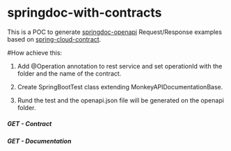 # springdoc-with-contracts
This is a POC to generate [springdoc-openapi](https://springdoc.org/) Request/Response examples based on [spring-cloud-contract](https://spring.io/projects/spring-cloud-contract).

#How achieve this:

1. Add @Operation annotation to rest service and set operationId with the folder and the name of the contract.

2. Create SpringBootTest class extending MonkeyAPIDocumentationBase.

3. Rund the test and the openapi.json file will be generated on the openapi folder.

##### GET - Contract

##### GET - Documentation

